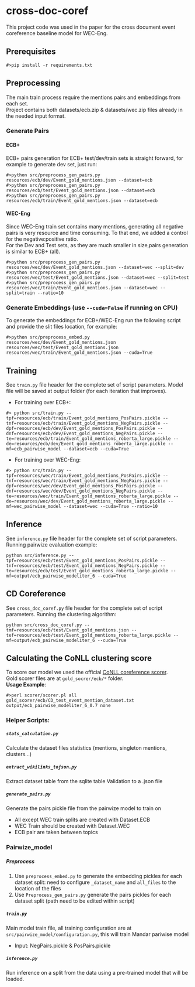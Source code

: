 # cross-doc-coref
This project code was used in the paper <Add Paper Link> for the cross document event coreference baseline model for WEC-Eng. 

## Prerequisites
`#>pip install -r requirements.txt`

## Preprocessing
The main train process require the mentions pairs and embeddings from each set.<br/>
Project contains both datasets/ecb.zip & datasets/wec.zip files already in the needed input format.  

### Generate Pairs
#### ECB+
ECB+ pairs generation for ECB+ test/dev/train sets is straight forward, for example to generate dev set, just run:<br/>
```
#>python src/preprocess_gen_pairs.py resources/ecb/dev/Event_gold_mentions.json --dataset=ecb
#>python src/preprocess_gen_pairs.py resources/ecb/test/Event_gold_mentions.json --dataset=ecb
#>python src/preprocess_gen_pairs.py resources/ecb/train/Event_gold_mentions.json --dataset=ecb
```

#### WEC-Eng
Since WEC-Eng train set contains many mentions, generating all negative pairs is very resource and time consuming.
 To that end, we added a control for the negative:positive ratio.<br/> 
 For the Dev and Test sets, as they are much smaller in size,pairs generation is similar to ECB+ (all).
 ```
#>python src/preprocess_gen_pairs.py resources/wec/dev/Event_gold_mentions.json --dataset=wec --split=dev
#>python src/preprocess_gen_pairs.py resources/wec/test/Event_gold_mentions.json --dataset=wec --split=test
#>python src/preprocess_gen_pairs.py resources/wec/train/Event_gold_mentions.json --dataset=wec --split=train --ratio=10
```

### Generate Embeddings (use `--cuda=False` if running on CPU)
To generate the embeddings for ECB+/WEC-Eng run the following script and provide the slit files location, for example:<br/>
```
#>python src/preprocess_embed.py resources/wec/dev/Event_gold_mentions.json resources/wec/test/Event_gold_mentions.json resources/wec/train/Event_gold_mentions.json --cuda=True
```

## Training
See `train.py` file header for the complete set of script parameters.
Model file will be saved at output folder (for each iteration that improves).
- For training over ECB+:<br/>
```
#> python src/train.py --tpf=resources/ecb/train/Event_gold_mentions_PosPairs.pickle --tnf=resources/ecb/train/Event_gold_mentions_NegPairs.pickle --dpf=resources/ecb/dev/Event_gold_mentions_PosPairs.pickle --dnf=resources/ecb/dev/Event_gold_mentions_NegPairs.pickle --te=resources/ecb/train/Event_gold_mentions_roberta_large.pickle --de=resources/ecb/dev/Event_gold_mentions_roberta_large.pickle --mf=ecb_pairwise_model --dataset=ecb --cuda=True
```
- For training over WEC-Eng:<br/>
```
#> python src/train.py --tpf=resources/wec/train/Event_gold_mentions_PosPairs.pickle --tnf=resources/wec/train/Event_gold_mentions_NegPairs.pickle --dpf=resources/wec/dev/Event_gold_mentions_PosPairs.pickle --dnf=resources/wec/dev/Event_gold_mentions_NegPairs.pickle --te=resources/wec/train/Event_gold_mentions_roberta_large.pickle --de=resources/wec/dev/Event_gold_mentions_roberta_large.pickle --mf=wec_pairwise_model --dataset=wec --cuda=True --ratio=10
```

## Inference
See `inference.py` file header for the complete set of script parameters.
Running pairwize evaluation example:
```
python src/inference.py --tpf=resources/ecb/test/Event_gold_mentions_PosPairs.pickle --tnf=resources/ecb/test/Event_gold_mentions_NegPairs.pickle --te=resources/ecb/test/Event_gold_mentions_roberta_large.pickle --mf=output/ecb_pairwise_modeliter_6 --cuda=True
```

## CD Coreference
See `cross_doc_coref.py` file header for the complete set of script parameters.
Running the clustering algorithm:
```
python src/cross_doc_coref.py --tmf=resources/ecb/test/Event_gold_mentions.json --tef=resources/ecb/test/Event_gold_mentions_roberta_large.pickle --mf=output/ecb_pairwise_modeliter_6 --cuda=True
```

## Calculating the CoNLL clustering score
To score our model we used the official <a href="https://github.com/conll/reference-coreference-scorers">CoNLL coreference scorer</a>.<br/>
Gold scorer files are at `gold_socrer/ecb/*` folder.<br/>
**Usage Example**:

```
#>perl scorer/scorer.pl all gold_scorer/ecb/CD_test_event_mention_dataset.txt output/ecb_pairwise_modeliter_6_0.7 none
```
 

### Helper Scripts:

##### `stats_calculation.py`
Calculate the dataset files statistics (mentions, singleton mentions, clusters...)

##### `extract_wikilinks_tojson.py`
Extract dataset table from the sqlite table Validation to a .json file

##### `generate_pairs.py`
Generate the pairs pickle file from the pairwize model to train on <br/>
* All except WEC train splits are created with Dataset.ECB <br/>
* WEC Train should be created with Dataset.WEC
* ECB pair are taken between topics

### Pairwize_model

##### Preprocess
1) Use `preprocess_embed.py` to generate the embedding pickles for each dataset split:
 need to configure `_dataset_name` and `all_files` to the location of the files
2) Use `Preprocess_gen_pairs.py` generate the pairs pickles for each dataset split (path need to be edited within script)


##### `train.py`
Main model train file, all training configuration are at `src/pairwize_model/configuration.py`, this will train Mandar pariwise model<br/>
* Input: NegPairs.pickle & PosPairs.pickle

##### `inference.py`
Run inference on a split from the data using a pre-trained model that will be loaded.

